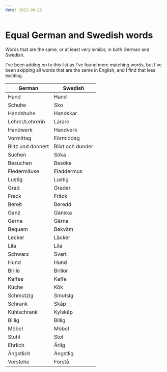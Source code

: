 ```yaml
---
date: 2022-09-23
---
```


# Equal German and Swedish words

Words that are the same, or at least very similar, in both German and Swedish.

I've been adding on to this list as I've found more matching words, but I've
been skipping all words that are the same in English, and I find that
less exciting.

| German | Swedish |
| ------ | ------- |
| Hand | Hand
| Schuhe | Sko
| Handshuhe | Handskar
| Lehrer/Lehrerin | Lärare
| Handwerk | Handverk
| Vormittag | Förmiddag
| Blitz und donnert | Blixt och dunder
| Suchen | Söka
| Besuchen | Besöka
| Fledermäuse | Fladdermus
| Lustig | Lustig
| Grad | Grader
| Freck | Fräck
| Bereit | Beredd
| Ganz | Ganska
| Gerne | Gärna
| Bequem | Bekväm
| Lecker | Läcker
| Lila | Lila
| Schwarz | Svart
| Hund | Hund
| Brille | Brillor
| Kaffee | Kaffe
| Küche | Kök
| Schmutzig | Smutsig
| Schrank | Skåp
| Kühlschrank | Kylskåp
| Billig | Billig
| Möbel | Möbel
| Stuhl | Stol
| Ehrlich | Ärlig
| Ängstlich | Ängstlig
| Verstehe | Förstå
